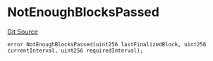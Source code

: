 # NotEnoughBlocksPassed
[Git Source](https://github.com/Taraxa-project/bridge/blob/e4d318b451d9170f9f2dde80fe4263043786ba03/src/errors/BridgeBaseErrors.sol)


```solidity
error NotEnoughBlocksPassed(uint256 lastFinalizedBlock, uint256 currentInterval, uint256 requiredInterval);
```

